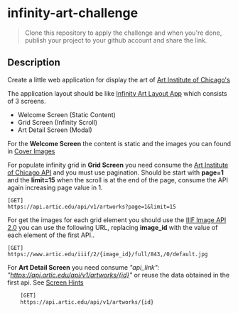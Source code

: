 # infinity-art-challenge

> Clone this repository to apply the challenge and when you're done, publish your project to your github account and share the link.

## Description

Create a little web application for display the art of [Art Institute of Chicago's](https://www.artic.edu/)

The application layout should be like [Infinity Art Layout App](https://www.figma.com/file/3jlSaJ8v0TBpJq3cQL3XrQ/Infinity-art?node-id=1%3A4) which consists of 3 screens.

- Welcome Screen (Static Content)
- Grid Screen (Infinity Scroll)
- Art Detail Screen (Modal)

For the **Welcome Screen** the content is static and the images you can found in [Cover Images](/resources/cover_images)

For populate infinity grid in **Grid Screen** you need consume the [Art Institute of Chicago API](https://api.artic.edu/docs/) and you must use pagination. Should be start with **page=1** and the **limit=15** when the scroll is at the end of the page, consume the API again increasing page value in 1.

    [GET]
    https://api.artic.edu/api/v1/artworks?page=1&limit=15

For get the images for each grid element you should use the [IIIF Image API 2.0](https://iiif.io/api/image/2.0/) you can use the following URL, replacing **image_id** with the value of each element of the first API..

    [GET]
    https://www.artic.edu/iiif/2/{image_id}/full/843,/0/default.jpg

For **Art Detail Screen** you need consume _"api_link": "https://api.artic.edu/api/v1/artworks/{id}"_ or reuse the data obtained in the first api. See [Screen Hints](https://www.figma.com/proto/3jlSaJ8v0TBpJq3cQL3XrQ/Infinity-art?node-id=23%3A101&scaling=min-zoom&page-id=1%3A4&starting-point-node-id=23%3A101)

```bash
    [GET]
    https://api.artic.edu/api/v1/artworks/{id}
```
